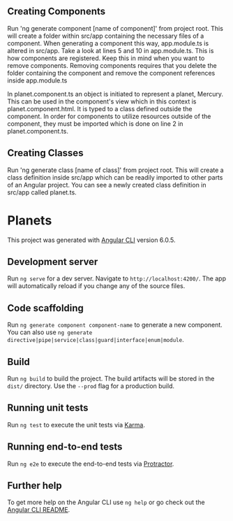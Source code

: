 ## Creating Components

Run 'ng generate component [name of component]' from project root. This will create a folder within src/app containing the necessary files of a component. When generating a component this way, app.module.ts is altered in src/app. Take a look at lines 5 and 10 in app.module.ts. This is how components are registered. Keep this in mind when you want to remove components. Removing components requires that you delete the folder containing the component and remove the component references inside app.module.ts

In planet.component.ts an object is initiated to represent a planet, Mercury. This can be used in the component's view which in this context is planet.component.html. It is typed to a class defined outside the component. In order for components to utilize resources outside of the component, they must be imported which is done on line 2 in planet.component.ts. 

## Creating Classes

Run 'ng generate class [name of class]' from project root. This will create a class definition inside src/app which can be readily imported to other parts of an Angular project. You can see a newly created class definition in src/app called planet.ts.

# Planets

This project was generated with [Angular CLI](https://github.com/angular/angular-cli) version 6.0.5.

## Development server

Run `ng serve` for a dev server. Navigate to `http://localhost:4200/`. The app will automatically reload if you change any of the source files.

## Code scaffolding

Run `ng generate component component-name` to generate a new component. You can also use `ng generate directive|pipe|service|class|guard|interface|enum|module`.

## Build

Run `ng build` to build the project. The build artifacts will be stored in the `dist/` directory. Use the `--prod` flag for a production build.

## Running unit tests

Run `ng test` to execute the unit tests via [Karma](https://karma-runner.github.io).

## Running end-to-end tests

Run `ng e2e` to execute the end-to-end tests via [Protractor](http://www.protractortest.org/).

## Further help

To get more help on the Angular CLI use `ng help` or go check out the [Angular CLI README](https://github.com/angular/angular-cli/blob/master/README.md).

